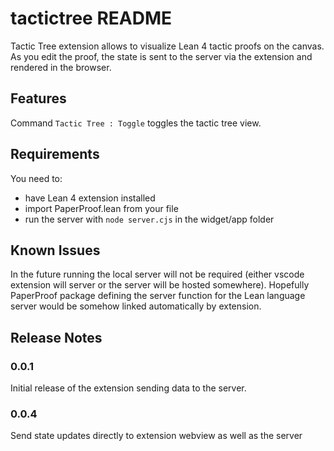 # tactictree README

Tactic Tree extension allows to visualize Lean 4 tactic proofs on the canvas.
As you edit the proof, the state is sent to the server via the extension and rendered in the browser.

## Features

Command `Tactic Tree : Toggle` toggles the tactic tree view.

## Requirements

You need to:
- have Lean 4 extension installed
- import PaperProof.lean from your file
- run the server with `node server.cjs` in the widget/app folder

## Known Issues

In the future running the local server will not be required (either vscode extension will server
or the server will be hosted somewhere). Hopefully PaperProof package defining the
server function for the Lean language server would be somehow linked automatically by extension.

## Release Notes

### 0.0.1

Initial release of the extension sending data to the server.

### 0.0.4

Send state updates directly to extension webview as well as the server